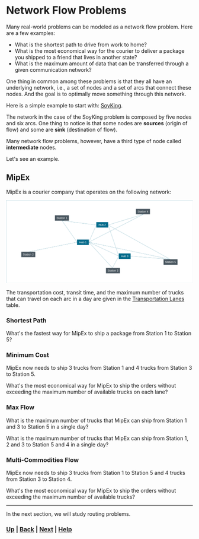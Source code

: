 # Network Flow Problems
Many real-world problems can be modeled as a network flow problem. Here are 
a few examples:
- What is the shortest path to drive from work to home?
- What is the most economical way for the courier to deliver a package you 
  shipped to a friend that lives in another state?
- What is the maximum amount of data that can be transferred through a given 
  communication network?

One thing in common among these problems is that they all have an 
underlying network, i.e., a set of nodes and a set of arcs that connect 
these nodes. And the goal is to optimally move something through this network.

Here is a simple example to start with:
[SoyKing](https://www.mipwise.com/use-cases/soyking).

The network in the case of the SoyKing problem is composed by five nodes and 
six arcs. One thing to notice is that some nodes are **sources** (origin of flow)
and some are **sink** (destination of flow).

Many network flow problems, however, have a third type of node called 
**intermediate** nodes.

Let's see an example.

## MipEx
MipEx is a courier company that operates on the following network:

![MipEx](MipEx.png)

The transportation cost, transit time, and the maximum number of trucks that 
can travel on each arc in a day are given in the 
[Transportation Lanes](transportation_lanes.csv) table.

### Shortest Path
What's the fastest way for MipEx to ship a package from Station 1 to Station 5?

### Minimum Cost
MipEx now needs to ship 3 trucks from Station 1 and 4 trucks 
from Station 3 to Station 5.

What's the most economical way for MipEx to ship the orders without exceeding 
the maximum number of available trucks on each lane?

### Max Flow
What is the maximum number of trucks that MipEx can ship from Station 1 and 
3 to Station 5 in a single day?

What is the maximum number of trucks that MipEx can ship from Station 1, 2 
and 3 to Station 5 and 4 in a single day?

### Multi-Commodities Flow
MipEx now needs to ship 3 trucks from Station 1 to Station 5 and 4 trucks 
from Station 3 to Station 4.

What's the most economical way for MipEx to ship the orders without exceeding 
the maximum number of available trucks?


------------------------------------------------------------------------------

In the next section, we will study routing problems.

### [Up][up] | [Back][back] | [Next][next] | [Help][help]

[up]: ../README.md
[back]: ../0_formulation_template/README.md
[next]: ../2_routing_problems/README.md
[help]: ../../0_help/README.md